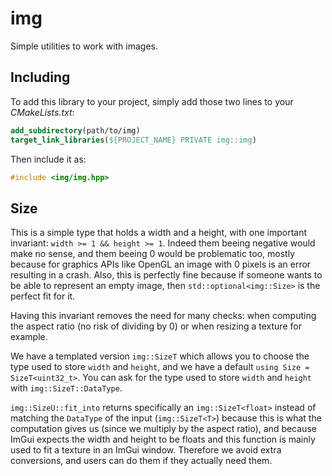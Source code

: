 # img

Simple utilities to work with images.

## Including

To add this library to your project, simply add those two lines to your *CMakeLists.txt*:
```cmake
add_subdirectory(path/to/img)
target_link_libraries(${PROJECT_NAME} PRIVATE img::img)
```

Then include it as:
```cpp
#include <img/img.hpp>
```


## Size

This is a simple type that holds a width and a height, with one important invariant: ```width >= 1 && height >= 1```. Indeed them beeing negative would make no sense, and them beeing 0 would be problematic too, mostly because for graphics APIs like OpenGL an image with 0 pixels is an error resulting in a crash. Also, this is perfectly fine because if someone wants to be able to represent an empty image, then ```std::optional<img::Size>``` is the perfect fit for it.

Having this invariant removes the need for many checks: when computing the aspect ratio (no risk of dividing by 0) or when resizing a texture for example.

We have a templated version ```img::SizeT``` which allows you to choose the type used to store ```width``` and ```height```, and we have a default ```using Size = SizeT<uint32_t>```. You can ask for the type used to store ```width``` and ```height``` with ```img::SizeT::DataType```.

```img::SizeU::fit_into``` returns specifically an ```img::SizeT<float>``` instead of matching the ```DataType``` of the input (```img::SizeT<T>```) because this is what the computation gives us (since we multiply by the aspect ratio), and because ImGui expects the width and height to be floats and this function is mainly used to fit a texture in an ImGui window. Therefore we avoid extra conversions, and users can do them if they actually need them.